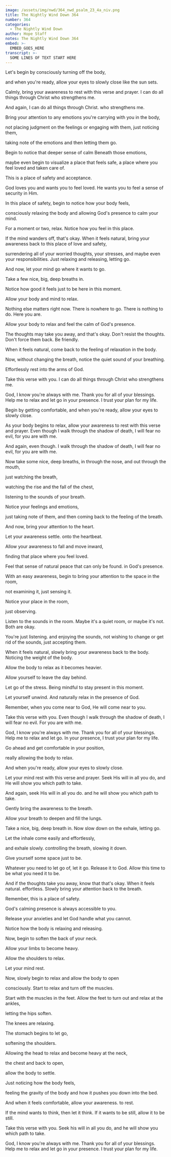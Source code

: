 ```yaml
---
image: /assets/img/nwd/364_nwd_psalm_23_4a_niv.png
title: The Nightly Wind Down 364
number: 364
categories:
  - The Nightly Wind Down
author: Hope Staff
notes: The Nightly Wind Down 364
embed: >-
  EMBED_GOES_HERE
transcript: >-
  SOME LINES OF TEXT START HERE
---
```

Let's begin by consciously turning off the body,

and when you're ready, allow your eyes to slowly close like the sun sets.

Calmly, bring your awareness to rest with this verse and prayer. I can do all things through Christ who strengthens me.

And again, I can do all things through Christ. who strengthens me.

Bring your attention to any emotions you're carrying with you in the body,

not placing judgment on the feelings or engaging with them, just noticing them,

taking note of the emotions and then letting them go.

Begin to notice that deeper sense of calm Beneath those emotions,

maybe even begin to visualize a place that feels safe, a place where you feel loved and taken care of.

This is a place of safety and acceptance.

God loves you and wants you to feel loved. He wants you to feel a sense of security in Him.

In this place of safety, begin to notice how your body feels,

consciously relaxing the body and allowing God's presence to calm your mind.

For a moment or two, relax. Notice how you feel in this place.

If the mind wanders off, that's okay. When it feels natural, bring your awareness back to this place of love and safety,

surrendering all of your worried thoughts, your stresses, and maybe even your responsibilities. Just relaxing and releasing, letting go.

And now, let your mind go where it wants to go.

Take a few nice, big, deep breaths in.

Notice how good it feels just to be here in this moment.

Allow your body and mind to relax.

Nothing else matters right now. There is nowhere to go. There is nothing to do. Here you are.

Allow your body to relax and feel the calm of God's presence.

The thoughts may take you away, and that's okay. Don't resist the thoughts. Don't force them back. Be friendly.

When it feels natural, come back to the feeling of relaxation in the body.

Now, without changing the breath, notice the quiet sound of your breathing.

Effortlessly rest into the arms of God.

Take this verse with you. I can do all things through Christ who strengthens me.

God, I know you're always with me. Thank you for all of your blessings. Help me to relax and let go in your presence. I trust your plan for my life.


Begin by getting comfortable, and when you're ready, allow your eyes to slowly close.

As your body begins to relax, allow your awareness to rest with this verse and prayer. Even though I walk through the shadow of death, I will fear no evil, for you are with me.

And again, even though. I walk through the shadow of death, I will fear no evil, for you are with me.

Now take some nice, deep breaths, in through the nose, and out through the mouth,

just watching the breath,

watching the rise and the fall of the chest,

listening to the sounds of your breath.

Notice your feelings and emotions,

just taking note of them, and then coming back to the feeling of the breath.

And now, bring your attention to the heart.

Let your awareness settle. onto the heartbeat.

Allow your awareness to fall and move inward,

finding that place where you feel loved.

Feel that sense of natural peace that can only be found. in God's presence.

With an easy awareness, begin to bring your attention to the space in the room,

not examining it, just sensing it.

Notice your place in the room,

just observing.

Listen to the sounds in the room. Maybe it's a quiet room, or maybe it's not. Both are okay.

You're just listening. and enjoying the sounds, not wishing to change or get rid of the sounds, just accepting them.

When it feels natural, slowly bring your awareness back to the body. Noticing the weight of the body.

Allow the body to relax as it becomes heavier.

Allow yourself to leave the day behind.

Let go of the stress. Being mindful to stay present in this moment.

Let yourself unwind. And naturally relax in the presence of God.

Remember, when you come near to God, He will come near to you.

Take this verse with you. Even though I walk through the shadow of death, I will fear no evil. For you are with me.

God, I know you're always with me. Thank you for all of your blessings. Help me to relax and let go. In your presence, I trust your plan for my life.


Go ahead and get comfortable in your position,

really allowing the body to relax.

And when you're ready, allow your eyes to slowly close.

Let your mind rest with this verse and prayer. Seek His will in all you do, and He will show you which path to take.

And again, seek His will in all you do. and he will show you which path to take.

Gently bring the awareness to the breath.

Allow your breath to deepen and fill the lungs.

Take a nice, big, deep breath in. Now slow down on the exhale, letting go.

Let the inhale come easily and effortlessly,

and exhale slowly. controlling the breath, slowing it down.

Give yourself some space just to be.

Whatever you need to let go of, let it go. Release it to God. Allow this time to be what you need it to be.

And if the thoughts take you away, know that that's okay. When it feels natural. effortless. Slowly bring your attention back to the breath.

Remember, this is a place of safety.

God's calming presence is always accessible to you.

Release your anxieties and let God handle what you cannot.

Notice how the body is relaxing and releasing.

Now, begin to soften the back of your neck.

Allow your limbs to become heavy.

Allow the shoulders to relax.

Let your mind rest.

Now, slowly begin to relax and allow the body to open

consciously. Start to relax and turn off the muscles.

Start with the muscles in the feet. Allow the feet to turn out and relax at the ankles,

letting the hips soften.

The knees are relaxing.

The stomach begins to let go,

softening the shoulders.

Allowing the head to relax and become heavy at the neck,

the chest and back to open,

allow the body to settle.

Just noticing how the body feels,

feeling the gravity of the body and how it pushes you down into the bed.

And when it feels comfortable, allow your awareness. to rest.

If the mind wants to think, then let it think. If it wants to be still, allow it to be still.

Take this verse with you. Seek his will in all you do, and he will show you which path to take.

God, I know you're always with me. Thank you for all of your blessings. Help me to relax and let go in your presence. I trust your plan for my life.

